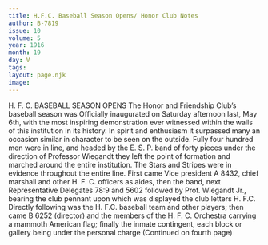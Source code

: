 ```yaml
---
title: H.F.C. Baseball Season Opens/ Honor Club Notes
author: B-7819
issue: 10
volume: 5
year: 1916
month: 19
day: V
tags:
layout: page.njk
image:
---
```

H. F. C. BASEBALL SEASON OPENS       The Honor and Friendship Club’s baseball season was Officially inaugurated on Saturday afternoon last, May 6th, with the most inspiring demonstration ever witnessed within the walls of this institution in its history. In spirit and enthusiasm it surpassed many an occasion similar in character to be seen on the outside. Fully four hundred men were in line, and headed by the E. S. P. band of forty pieces under the direction of Professor Wiegandt they left the point of formation and marched around the entire institution. The Stars and Stripes were in evidence throughout the entire line. First came Vice president A 8432, chief marshall and other H. F. C. officers as aides, then the band, next Representative Delegates 78:9 and 5602 followed by Prof. Wiegandt Jr., bearing the club pennant upon which was displayed the club letters H. F.C. Directly following was the H. F.C. baseball team and other players; then came B 6252 (director) and the members of the H. F. C. Orchestra carrying a mammoth American flag; finally the inmate contingent, each block or gallery being under the personal charge       (Continued on fourth page)    





